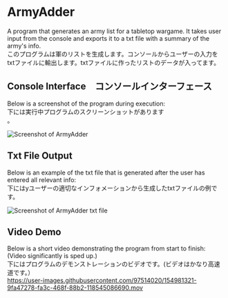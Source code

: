 # ArmyAdder
A program that generates an army list for a tabletop wargame. It takes user input from the console and exports it to a txt file with a summary of the army's info.<br>
このプログラムは軍のリストを生成します。コンソールからユーザーの入力をtxtファイルに輸出します。txtファイルに作ったリストのデータが入ってます。

## Console Interface　コンソールインターフェース
Below is a screenshot of the program during execution:<br>
下には実行中プログラムのスクリーンショットがあります<br>。

![Screenshot of ArmyAdder](https://user-images.githubusercontent.com/97514020/154974061-d564738c-fa5c-49ae-9d96-2d40b9d94ded.png)


## Txt File Output
Below is an example of the txt file that is generated after the user has entered all relevant info:<br>
下にはyユーザーの適切なインフォメーションから生成したtxtファイルの例です。<br>

![Screenshot of ArmyAdder txt file](https://user-images.githubusercontent.com/97514020/154974375-7c7aff52-5613-4cdb-99d1-60450754b8f3.png)


## Video Demo
Below is a short video demonstrating the program from start to finish:<br>
(Video significantly is sped up.)<br>
下にはプログラムのデモンストレーションのビデオです。(ビデオはかなり高速道です。）<br>
https://user-images.githubusercontent.com/97514020/154981321-9fa47278-fa3c-468f-88b2-118545086690.mov
